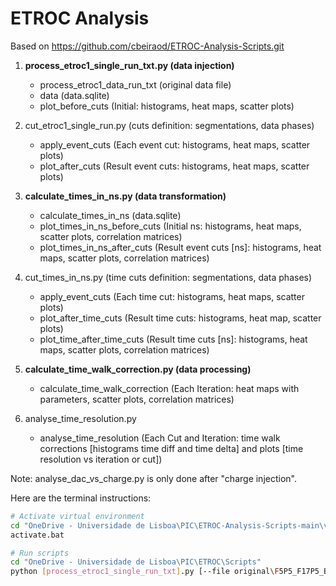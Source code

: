 # ETROC Analysis

Based on https://github.com/cbeiraod/ETROC-Analysis-Scripts.git

1. **process\_etroc1\_single\_run\_txt.py (data injection)**
   - process\_etroc1\_data\_run\_txt (original data file)
   - data (data.sqlite)
   - plot\_before\_cuts (Initial: histograms, heat maps, scatter plots)

2. cut\_etroc1\_single\_run.py (cuts definition: segmentations, data phases)
   - apply\_event\_cuts (Each event cut: histograms, heat maps, scatter plots)
   - plot\_after\_cuts (Result event cuts: histograms, heat maps, scatter plots)

3. **calculate\_times\_in\_ns.py (data transformation)**
   - calculate\_times\_in\_ns (data.sqlite)
   - plot\_times\_in\_ns\_before\_cuts (Initial ns: histograms, heat maps, scatter plots, correlation matrices)
   - plot\_times\_in\_ns\_after\_cuts (Result event cuts [ns]: histograms, heat maps, scatter plots, correlation matrices)

4. cut\_times\_in\_ns.py (time cuts definition: segmentations, data phases)
   - apply\_event\_cuts (Each time cut: histograms, heat maps, scatter plots)
   - plot\_after\_time\_cuts (Result time cuts: histograms, heat map, scatter plots)
   - plot\_time\_after\_time\_cuts (Result time cuts [ns]: histograms, heat maps, scatter plots, correlation matrices)

5. **calculate\_time\_walk\_correction.py (data processing)**
   - calculate\_time\_walk\_correction (Each Iteration: heat maps with parameters, scatter plots, correlation matrices)

6. analyse\_time\_resolution.py
   - analyse\_time\_resolution (Each Cut and Iteration: time walk corrections [histograms time diff and time delta] and plots [time resolution vs iteration or cut])

Note: analyse\_dac\_vs\_charge.py is only done after "charge injection".

Here are the terminal instructions:

```bash
# Activate virtual environment
cd "OneDrive - Universidade de Lisboa\PIC\ETROC-Analysis-Scripts-main\venv\Scripts"
activate.bat

# Run scripts
cd "OneDrive - Universidade de Lisboa\PIC\ETROC\Scripts"
python [process_etroc1_single_run_txt].py [--file original\F5P5_F17P5_B2P5_Beam_HV225.txt] --out-directory [./]ETROC1\F5P5_F17P5_B2P5_Beam_HV225
```
